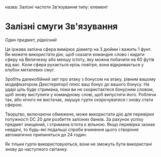 назва: Залізні частоти Зв'язування типу: елемент

# Залізні смуги Зв'язування
_Один предмет, рідкісний_

Ця іржава залізна сфера вимірює діаметр на 3 дюйми і важить 1 фунт. Ви можете використати дію, щоб сказати командне слово і кидати сферу на Величезну або меншу істоту, яку можна побачити на 60 футів від вас. Коли сфера рухається крізь повітря, вона відкривається у клубок металевих смуг.

Зробіть далекобійний звіт про атаку з бонусом на атаку, рівним вашому модифікатором Декстериторії плюс ваш бонус до вашого бонусу. На ударі ціль буде стримана, поки ви не скористаєтеся бонусним словом, щоб знову виступити у командному слові, щоб випустити його. Роблячи так, або нічого не вистачає, змушує гурти скорочуватися і знову стати сферою.

Творцтво, включаючи обмежене, може використати дію для перевірки потужності DC 20 для розбиття залізних банків. За рахунок успіху предмет знищений, і стримана істота є вільною. Якщо перевірка зазнає невдачі, то будь-які подальші спроби вчинення цього створіння автоматично припиняться до 24 годин.

Як тільки гурти використовуються, вони не зможуть бути використані знову до наступного світанку. 
